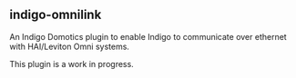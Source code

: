 ## indigo-omnilink
An Indigo Domotics plugin to enable Indigo to communicate over ethernet with HAI/Leviton Omni systems.

This plugin is a work in progress.
